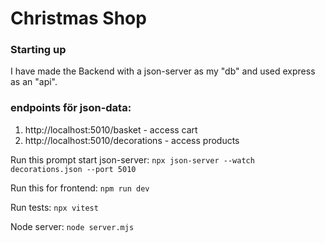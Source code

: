 # Christmas Shop

### Starting up

I have made the Backend with a json-server as my "db" and used express as an "api".

### endpoints för json-data:

1. http://localhost:5010/basket - access cart
2. http://localhost:5010/decorations - access products

Run this prompt start json-server:
`npx json-server --watch decorations.json --port 5010`

Run this for frontend:
`npm run dev `

Run tests:
`npx vitest`

Node server:
`node server.mjs`
